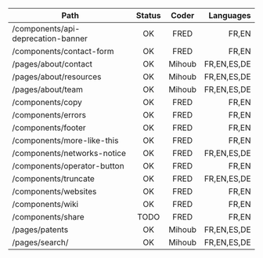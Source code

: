 | Path                               | Status | Coder  |   Languages |
| ---------------------------------- | :----: | :----: | ----------: |
| /components/api-deprecation-banner |   OK   |  FRED  |       FR,EN |
| /components/contact-form           |   OK   |  FRED  |       FR,EN |
| /pages/about/contact               |   OK   | Mihoub | FR,EN,ES,DE |
| /pages/about/resources             |   OK   | Mihoub | FR,EN,ES,DE |
| /pages/about/team                  |   OK   | Mihoub | FR,EN,ES,DE |
| /components/copy                   |   OK   |  FRED  |       FR,EN |
| /components/errors                 |   OK   |  FRED  |       FR,EN |
| /components/footer                 |   OK   |  FRED  |       FR,EN |
| /components/more-like-this         |   OK   |  FRED  |       FR,EN |
| /components/networks-notice        |   OK   |  FRED  | FR,EN,ES,DE |
| /components/operator-button        |   OK   |  FRED  |       FR,EN |
| /components/truncate               |   OK   |  FRED  | FR,EN,ES,DE |
| /components/websites               |   OK   |  FRED  |       FR,EN |
| /components/wiki                   |   OK   |  FRED  |       FR,EN |
| /components/share                  |  TODO  |  FRED  |       FR,EN |
| /pages/patents                     |   OK   | Mihoub | FR,EN,ES,DE |
| /pages/search/                     |   OK   | Mihoub | FR,EN,ES,DE |
